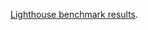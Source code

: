 [Lighthouse benchmark results](doc:https://github.com/danehobrecht/www.danehobrecht.com/blob/main/assets/documents/sources/lighthouse-benchmark-results.pdf).